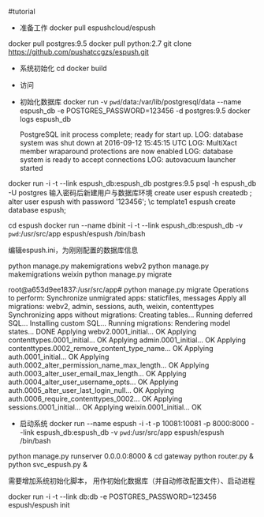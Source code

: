 #tutorial

- 准备工作
docker pull espushcloud/espush

docker pull postgres:9.5
docker pull python:2.7
git clone https://github.com/pushatccgzs/espush.git

- 系统初始化
cd 
docker build 

- 访问


- 初始化数据库
docker run -v `pwd`/data:/var/lib/postgresql/data --name espush\_db -e POSTGRES\_PASSWORD=123456 -d postgres:9.5
docker logs espush\_db

    PostgreSQL init process complete; ready for start up.
    LOG:  database system was shut down at 2016-09-12 15:45:15 UTC
    LOG:  MultiXact member wraparound protections are now enabled
    LOG:  database system is ready to accept connections
    LOG:  autovacuum launcher started
    

docker run -i -t --link espush_db:espush_db postgres:9.5 psql -h espush_db -U postgres
输入密码后新建用户与数据库环境
create user espush createdb ;
alter user espush with password '123456';
\c template1 espush
create database espush;

cd espush
docker run --name dbinit -i -t --link espush_db:espush_db -v `pwd`:/usr/src/app espush/espush /bin/bash

编辑espush.ini，为刚刚配置的数据库信息

python manage.py makemigrations webv2
python manage.py makemigrations weixin
python manage.py migrate


root@a653d9ee1837:/usr/src/app# python manage.py migrate
Operations to perform:
  Synchronize unmigrated apps: staticfiles, messages
  Apply all migrations: webv2, admin, sessions, auth, weixin, contenttypes
Synchronizing apps without migrations:
  Creating tables...
    Running deferred SQL...
  Installing custom SQL...
Running migrations:
  Rendering model states... DONE
  Applying webv2.0001_initial... OK
  Applying contenttypes.0001_initial... OK
  Applying admin.0001_initial... OK
  Applying contenttypes.0002_remove_content_type_name... OK
  Applying auth.0001_initial... OK
  Applying auth.0002_alter_permission_name_max_length... OK
  Applying auth.0003_alter_user_email_max_length... OK
  Applying auth.0004_alter_user_username_opts... OK
  Applying auth.0005_alter_user_last_login_null... OK
  Applying auth.0006_require_contenttypes_0002... OK
  Applying sessions.0001_initial... OK
  Applying weixin.0001_initial... OK


- 启动系统
docker run --name espush -i -t -p 10081:10081 -p 8000:8000 --link espush_db:espush_db -v `pwd`:/usr/src/app espush/espush /bin/bash

python manage.py runserver 0.0.0.0:8000 &
cd gateway
python router.py &
python svc_espush.py &

需要增加系统初始化脚本， 用作初始化数据库（并自动修改配置文件）、启动进程



docker run -i -t --link db:db -e POSTGRES_PASSWORD=123456 espush/espush init
